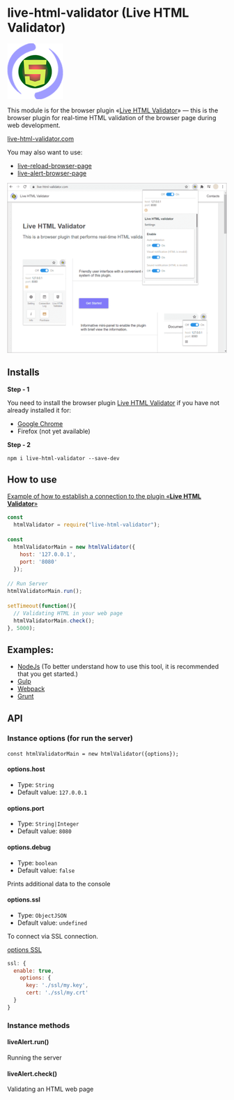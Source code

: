# live-html-validator (Live HTML Validator)

![Live HTML Validator](https://raw.githubusercontent.com/Yuriy-Svetlov/live-html-validator/main/images/on_128x128_v1.png)

This module is for the browser plugin «[Live HTML Validator](https://live-html-validator.com)» — this is the browser plugin for real-time HTML validation of the browser page during web development.

[live-html-validator.com](https://live-html-validator.com/)

You may also want to use: 
* [live-reload-browser-page](https://live-reload-browser-page.com/)
* [live-alert-browser-page](https://live-alert-browser-page.com/)

![Live HTML Validator](https://raw.githubusercontent.com/Yuriy-Svetlov/live-html-validator/main/images/main.png)



## Installs

**Step - 1** 

You need to install the browser plugin [Live HTML Validator](https://live-html-validator.com/) if you have not already installed it for:
  * [Google Chrome](#)
  * Firefox (not yet available)
  
**Step - 2**
```shell
npm i live-html-validator --save-dev
```

##  How to use

[Example of how to establish a connection to the plugin «**Live HTML Validator**»](https://github.com/Yuriy-Svetlov/live-html-validator/tree/main/documentation/examples/%D1%81onnect_to_server)

```javascript
const 
  htmlValidator = require("live-html-validator");

const
  htmlValidatorMain = new htmlValidator({
    host: '127.0.0.1',
    port: '8080'
  });

// Run Server
htmlValidatorMain.run();

setTimeout(function(){
  // Validating HTML in your web page
  htmlValidatorMain.check();
}, 5000);
```

##  Examples:

* [NodeJs](https://github.com/Yuriy-Svetlov/live-html-validator/tree/main/documentation/examples/nodejs/1) (To better understand how to use this tool, it is recommended that you get started.)
* [Gulp](https://github.com/Yuriy-Svetlov/live-html-validator/tree/main/documentation/examples/gulp)
* [Webpack](https://github.com/Yuriy-Svetlov/live-html-validator/tree/main/documentation/examples/webpack)
* [Grunt](https://github.com/Yuriy-Svetlov/live-html-validator/tree/main/documentation/examples/grunt)


##  API

### Instance options (for run the server)

`const htmlValidatorMain = new htmlValidator({options});`

#### options.host
* Type: `String`
* Default value: `127.0.0.1`

#### options.port
* Type: `String|Integer`
* Default value: `8080`

#### options.debug
* Type: `boolean`
* Default value: `false`

Prints additional data to the console

#### options.ssl
* Type: `ObjectJSON`
* Default value: `undefined`

To connect via SSL connection.

[options SSL](https://nodejs.org/api/tls.html#tls_tls_createsecurecontext_options)

```js
ssl: { 
  enable: true,
    options: { 
      key: './ssl/my.key',
      cert: './ssl/my.crt'  
  }               
}
```

### Instance methods

#### liveAlert.run()
Running the server

#### liveAlert.check()
Validating an HTML web page
